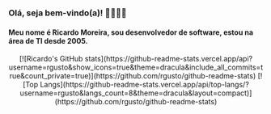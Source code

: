 ### Olá, seja bem-vindo(a)! 👋👋👋👋

<h4>Meu nome é Ricardo Moreira, sou desenvolvedor de software, estou na área de TI desde 2005.</h4> 

<div align="center">
[![Ricardo's GitHub stats](https://github-readme-stats.vercel.app/api?username=rgusto&show_icons=true&theme=dracula&include_all_commits=true&count_private=true)](https://github.com/rgusto/github-readme-stats)
[![Top Langs](https://github-readme-stats.vercel.app/api/top-langs/?username=rgusto&langs_count=8&theme=dracula&layout=compact)](https://github.com/rgusto/github-readme-stats)
 </div>
